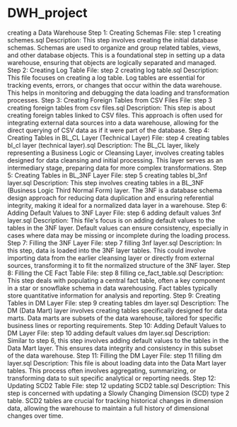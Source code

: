 # DWH_project
creating a Data Warehouse
Step 1: Creating Schemas
File: step 1 creating schemes.sql
Description: This step involves creating the initial database schemas. Schemas are used to organize and group related tables, views, and other database objects. This is a foundational step in setting up a data warehouse, ensuring that objects are logically separated and managed.
Step 2: Creating Log Table
File: step 2 creating log table.sql
Description: This file focuses on creating a log table. Log tables are essential for tracking events, errors, or changes that occur within the data warehouse. This helps in monitoring and debugging the data loading and transformation processes.
Step 3: Creating Foreign Tables from CSV Files
File: step 3 creating foreign tables from csv files.sql
Description: This step is about creating foreign tables linked to CSV files. This approach is often used for integrating external data sources into a data warehouse, allowing for the direct querying of CSV data as if it were part of the database.
Step 4: Creating Tables in BL_CL Layer (Technical Layer)
File: step 4 creating tables bl_cl layer (technical layer).sql
Description: The BL_CL layer, likely representing a Business Logic or Cleansing Layer, involves creating tables designed for data cleansing and initial processing. This layer serves as an intermediary stage, preparing data for more complex transformations.
Step 5: Creating Tables in BL_3NF Layer
File: step 5 creating tables bl_3nf layer.sql
Description: This step involves creating tables in a BL_3NF (Business Logic Third Normal Form) layer. The 3NF is a database schema design approach for reducing data duplication and ensuring referential integrity, making it ideal for a normalized data layer in a warehouse.
Step 6: Adding Default Values to 3NF Layer
File: step 6 adding default values 3nf layer.sql
Description: This file's focus is on adding default values to the tables in the 3NF layer. Default values can ensure consistency, especially in cases where data may be missing or incomplete during the loading process.
Step 7: Filling the 3NF Layer
File: step 7 filling 3nf layer.sql
Description: In this step, data is loaded into the 3NF layer tables. This could involve importing data from the earlier cleansing layer or directly from external sources, transforming it to fit the normalized structure of the 3NF layer.
Step 8: Filling the CE Fact Table
File: step 8 filling ce_fact_table.sql
Description: This step deals with populating a central fact table, often a key component in a star or snowflake schema in data warehousing. Fact tables typically store quantitative information for analysis and reporting.
Step 9: Creating Tables in DM Layer
File: step 9 creating tables dm layer.sql
Description: The DM (Data Mart) layer involves creating tables specifically designed for data marts. Data marts are subsets of the data warehouse, tailored for specific business lines or reporting requirements.
Step 10: Adding Default Values to DM Layer
File: step 10 adding default values dm layer.sql
Description: Similar to step 6, this step involves adding default values to the tables in the Data Mart layer. This ensures data integrity and consistency in this subset of the data warehouse.
Step 11: Filling the DM Layer
File: step 11 filling dm layer.sql
Description: This file is about loading data into the Data Mart layer tables. This process often involves aggregating, summarizing, or transforming data to suit specific analytical or reporting needs.
Step 12: Updating SCD2 Table
File: step 12 updating SCD2 table.sql
Description: This step is concerned with updating a Slowly Changing Dimension (SCD) type 2 table. SCD2 tables are crucial for tracking historical changes in dimension data, allowing the warehouse to maintain a full history of dimensional changes over time.
